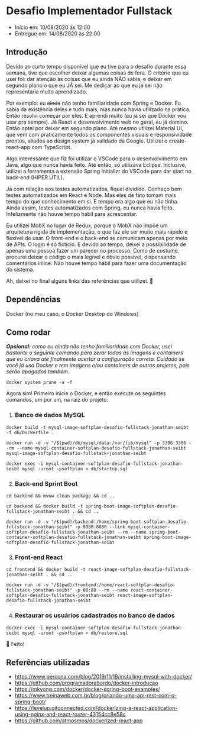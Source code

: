 # Desafio Implementador Fullstack

- Início em: 10/08/2020 às 12:00
- Entregue em: 14/08/2020 às 22:00

## Introdução

Devido ao curto tempo disponível que eu tive para o desafio durante essa semana, tive que escolher deixar algumas coisas de fora. O critério que eu usei foi: dar atenção às coisas que eu ainda NÃO sabia, e deixar em segundo plano o que eu JÁ sei. Me dedicar ao que eu já sei não representaria muito aprendizado.

Por exemplo: eu ~~ainda~~ não tenho familiaridade com Spring e Docker. Eu sabia da existência deles e tudo mais, mas nunca havia utilizado na prática. Então resolvi começar por eles. E aprendi muito (eu já sei que Docker vou usar pra sempre). Já React e desenvolvimento web no geral, eu já domino. Então optei por deixar em segundo plano. Até mesmo utilizei Material UI, que vem com praticamente todos os componentes visuais e responsividade prontos, aliados ao design system já validado da Google. Utilizei o create-react-app com TypeScript.

Algo interessante que fiz foi utilizar o VSCode para o desenvolvimento em Java, algo que nunca havia feito. Até então, só utilizava Eclipse. Inclusive, utilizei a ferramenta a extensão Spring Initializr do VSCode para dar start no back-end (HIPER ÚTIL).

Já com relação aos testes automatizados, fiquei dividido. Conheço bem testes automatizados em React e Node. Mas eles de fato tomam mais tempo do que conhecimento em si. E tempo era algo que eu não tinha. Ainda assim, testes automatizados com Spring, eu nunca havia feito. Infelizmente não houve tempo hábil para acrescentar.

Eu utilizei MobX no lugar de Redux, porque o MobX não impõe um arquitetura rígida de implementação, o que faz ele ser muito mais rápido e flexível de usar. O front-end e o back-end se comunicam apenas por meio de APIs. O login é só fictício. E devido ao tempo, deixei a possibilidade de apenas uma pessoa fazer um parecer no processo. Como de costume, procurei deixar o código o mais legível e óbvio possível, dispensando comentários inline. Não houve tempo hábil para fazer uma documentação do sistema.

Ah, deixei no final alguns links das referências que utilizei. 🤜

## Dependências

Docker (no meu caso, o Docker Desktop do Windows)

## Como rodar

_**Opcional:** como eu ainda não tenho familiaridade com Docker, usei bastante o seguinte comando para zerar todas as imagens e containers que eu criava até finalmente acertar a configuração correta. Cuidado se você já usa Docker e tem imagens e/ou containers de outros projetos, pois serão apagados também._

```
docker system prune -a -f
```

Agora sim! Primeiro inicie o Docker, e então execute os seguintes comandos, um por um, na raiz do projeto:

1. ### Banco de dados MySQL

```
docker build -t mysql-image-softplan-desafio-fullstack-jonathan-seibt -f db/Dockerfile .
```

```
docker run -d -v "/$(pwd)/db/mysql/data:/var/lib/mysql" -p 3306:3306 --rm --name mysql-container-softplan-desafio-fullstack-jonathan-seibt mysql-image-softplan-desafio-fullstack-jonathan-seibt
```

```
docker exec -i mysql-container-softplan-desafio-fullstack-jonathan-seibt mysql -uroot -psoftplan < db/startup.sql
```

2. ### Back-end Sprint Boot

```
cd backend && mvnw clean package && cd ..
```

```
cd backend && docker build -t spring-boot-image-softplan-desafio-fullstack-jonathan-seibt . && cd ..
```

```
docker run -d -v "/$(pwd)/backend:/home/spring-boot-softplan-desafio-fullstack-jonathan-seibt" -p 8080:8080 --link mysql-container-softplan-desafio-fullstack-jonathan-seibt --rm --name spring-boot-container-softplan-desafio-fullstack-jonathan-seibt spring-boot-image-softplan-desafio-fullstack-jonathan-seibt
```

3. ### Front-end React

```
cd frontend && docker build -t react-image-softplan-desafio-fullstack-jonathan-seibt . && cd ..
```

```
docker run -d -v "/$(pwd)/frontend:/home/react-softplan-desafio-fullstack-jonathan-seibt" -p 80:80 --rm --name react-container-softplan-desafio-fullstack-jonathan-seibt react-image-softplan-desafio-fullstack-jonathan-seibt
```

4. ### Restaurar os usuários cadastrados no banco de dados

```
docker exec -i mysql-container-softplan-desafio-fullstack-jonathan-seibt mysql -uroot -psoftplan < db/restore.sql
```

👏 Feito!

## Referências utilizadas

- https://www.percona.com/blog/2019/11/19/installing-mysql-with-docker/
- https://github.com/programadorabordo/docker-introducao
- https://mkyong.com/docker/docker-spring-boot-examples/
- https://www.treinaweb.com.br/blog/criando-uma-api-rest-com-o-spring-boot/
- https://levelup.gitconnected.com/dockerizing-a-react-application-using-nginx-and-react-router-43154cc8e58c
- https://github.com/atmosmps/dockerized-react-app
